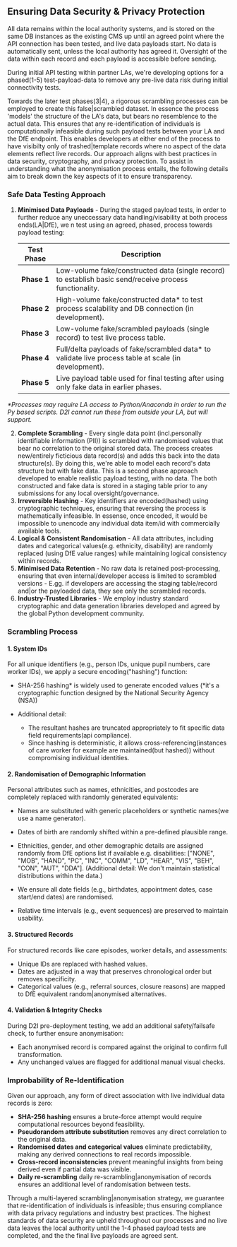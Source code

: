 ## Ensuring Data Security & Privacy Protection

All data remains within the local authority systems, and is stored on the same DB instances as the existing CMS up until an agreed point where the API connection has been tested, and live data payloads start. No data is automatically sent, unless the local authority has agreed it. Oversight of the data within each record and each payload is accessible before sending. 

During initial API testing within partner LAs, we're developing options for a phased(1-5) test-payload-data to remove any pre-live data risk during initial connectivity tests. 

Towards the later test phases(3|4), a rigorous scrambling processes can be employed to create this false|scrambled dataset. In essence the process 'models' the structure of the LA's data, but bears no resemblence to the actual data. This ensures that any re-identification of individuals is computationally infeasible during such payload tests between your LA and the DfE endpoint. This enables developers at either end of the process to have visibilty only of trashed|template records where no aspect of the data elements reflect live records. Our approach aligns with best practices in data security, cryptography, and privacy protection. To assist in understanding what the anonymisation process entails, the following details aim to break down the key aspects of it to ensure transparency. 

### Safe Data Testing Approach

1. **Minimised Data Payloads** - During the staged payload tests, in order to further reduce any uneccessary data handling/visability at both process ends(LA|DfE), we n test using an agreed, phased, process towards payload testing:  

    | Test Phase     | Description                                                                                             |
    |----------------|---------------------------------------------------------------------------------------------------------|
    | **Phase 1**    | Low-volume fake/constructed data (single record) to establish basic send/receive process functionality. |
    | **Phase 2**    | High-volume fake/constructed data* to test process scalability and DB connection (in development).                       |
    | **Phase 3**    | Low-volume fake/scrambled payloads (single record) to test live process table.                          |
    | **Phase 4**    | Full/delta payloads of fake/scrambled data* to validate live process table at scale (in development).                    |
    | **Phase 5**    | Live payload table used for final testing after using only fake data in earlier phases.                 |

_*Processes may require LA access to Python/Anaconda in order to run the Py based scripts. D2I cannot run these from outside your LA, but will support._  


2. **Complete Scrambling** - Every single data point (incl.personally identifiable information (PII)) is scrambled with randomised values that bear no correlation to the original stored data. The process creates new/entirely ficticious data record(s) and adds this back into the data structure(s). By doing this, we're able to model each record's data structure but with fake data. This is a second phase approach developed to enable realistic payload testing, with no data. The both constructed and fake data is stored in a staging table prior to any submissions for any local oversight/governance. 
3. **Irreversible Hashing** - Key identifiers are encoded(hashed) using cryptographic techniques, ensuring that reversing the process is mathematically infeasible. In essense, once encoded, it would be impossible to unencode any individual data item/id with commercially available tools. 
4. **Logical & Consistent Randomisation** - All data attributes, including dates and categorical values(e.g. ethnicity, disability) are randomly replaced (using DfE value ranges) while maintaining logical consistency within records.
5. **Minimised Data Retention** - No raw data is retained post-processing, ensuring that even internal/developer access is limited to scrambled versions - E.gg. if developers are accessing the staging table/record and|or the payloaded data, they see only the scrambled records. 
6. **Industry-Trusted Libraries** - We employ industry standard cryptographic and data generation libraries developed and agreed by the global Python development community.

### Scrambling Process

#### 1. System IDs

For all unique identifiers (e.g., person IDs, unique pupil numbers, care worker IDs), we apply a secure encoding("hashing") function:

- SHA-256 hashing* is widely used to generate encoded values (*it's a cryptographic function designed by the National Security Agency (NSA))

- Additional detail:  
  - The resultant hashes are truncated appropriately to fit specific data field requirements(api compliance).
  - Since hashing is deterministic, it allows cross-referencing(instances of care worker for example are maintained(but hashed)) without compromising individual identities.

#### 2. Randomisation of Demographic Information

Personal attributes such as names, ethnicities, and postcodes are completely replaced with randomly generated equivalents:

- Names are substituted with generic placeholders or synthetic names(we use a name generator).
- Dates of birth are randomly shifted within a pre-defined plausible range.
- Ethnicities, gender, and other demographic details are assigned randomly from DfE options list if available e.g. disabilities: ["NONE", "MOB", "HAND", "PC", "INC", "COMM", "LD", "HEAR", "VIS", "BEH", "CON", "AUT", "DDA"]. (Additional detail: We don't maintain statistical distributions within the data.) 

- We ensure all date fields (e.g., birthdates, appointment dates, case start/end dates) are randomised.
- Relative time intervals (e.g., event sequences) are preserved to maintain usability.

#### 3. Structured Records

For structured records like care episodes, worker details, and assessments:

- Unique IDs are replaced with hashed values.
- Dates are adjusted in a way that preserves chronological order but removes specificity.
- Categorical values (e.g., referral sources, closure reasons) are mapped to DfE equivalent random|anonymised alternatives.

#### 4. Validation & Integrity Checks

During D2I pre-deployment testing, we add an additional safety/failsafe check, to further ensure anonymisation:

- Each anonymised record is compared against the original to confirm full transformation.
- Any unchanged values are flagged for additional manual visual checks.  


### Improbability of Re-Identification

Given our approach, any form of direct association with live individual data records is zero:

- **SHA-256 hashing** ensures a brute-force attempt would require computational resources beyond feasibility.
- **Pseudorandom attribute substitution** removes any direct correlation to the original data.
- **Randomised dates and categorical values** eliminate predictability, making any derived connections to real records impossible.
- **Cross-record inconsistencies** prevent meaningful insights from being derived even if partial data was visible.
- **Daily re-scrambling** daily re-scrambling|anonymisation of records ensures an additional level of randomisation between tests.


Through a multi-layered scrambling|anonymisation strategy, we guarantee that re-identification of individuals is infeasible; thus ensuring compliance with data privacy regulations and industry best practices. The highest standards of data security are upheld throughout our processes and no live data leaves the local authority until the 1-4 phased payload tests are completed, and the the final live payloads are agreed sent. 
